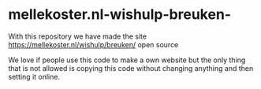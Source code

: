 # mellekoster.nl-wishulp-breuken-
With this repository we have made the site https://mellekoster.nl/wishulp/breuken/ open source

We love if people use this code to make a own website but the only thing that is not allowed is copying this code without changing anything and then setting it online.

